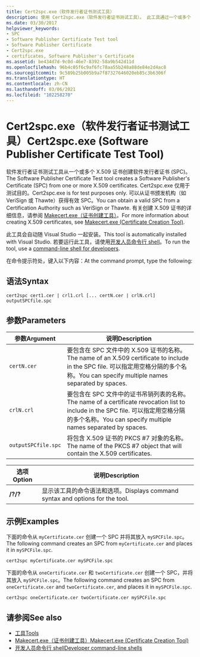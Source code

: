 ```yaml
---
title: Cert2spc.exe（软件发行者证书测试工具）
description: 使用 Cert2spc.exe（软件发行者证书测试工具）。 此工具通过一个或多个 X.509 证书创建发行者证书 (SPC)。
ms.date: 03/30/2017
helpviewer_keywords:
- SPC
- Software Publisher Certificate Test tool
- Software Publisher Certificate
- Cert2spc.exe
- certificates, Software Publisher's Certificate
ms.assetid: be434d7d-9c0d-46e7-8392-58a9b542d11d
ms.openlocfilehash: 96b4c05f6c9af6fc78aa55b248a88de84e2d4ac8
ms.sourcegitcommit: 9c589b25b005b9a7f87327646020eb85c3b6306f
ms.translationtype: HT
ms.contentlocale: zh-CN
ms.lasthandoff: 03/06/2021
ms.locfileid: "102258270"
---
```

# <a name="cert2spcexe-software-publisher-certificate-test-tool"></a><span data-ttu-id="6ddc9-104">Cert2spc.exe（软件发行者证书测试工具）</span><span class="sxs-lookup"><span data-stu-id="6ddc9-104">Cert2spc.exe (Software Publisher Certificate Test Tool)</span></span>

<span data-ttu-id="6ddc9-105">软件发行者证书测试工具从一个或多个 X.509 证书创建软件发行者证书 (SPC)。</span><span class="sxs-lookup"><span data-stu-id="6ddc9-105">The Software Publisher Certificate Test tool creates a Software Publisher's Certificate (SPC) from one or more X.509 certificates.</span></span> <span data-ttu-id="6ddc9-106">Cert2spc.exe 仅用于测试目的。</span><span class="sxs-lookup"><span data-stu-id="6ddc9-106">Cert2spc.exe is for test purposes only.</span></span> <span data-ttu-id="6ddc9-107">可以从证书颁发机构（如 VeriSign 或 Thawte）获得有效 SPC。</span><span class="sxs-lookup"><span data-stu-id="6ddc9-107">You can obtain a valid SPC from a Certification Authority such as VeriSign or Thawte.</span></span> <span data-ttu-id="6ddc9-108">有关创建 X.509 证书的详细信息，请参阅 [Makecert.exe（证书创建工具）](/windows/desktop/SecCrypto/makecert)。</span><span class="sxs-lookup"><span data-stu-id="6ddc9-108">For more information about creating X.509 certificates, see [Makecert.exe (Certificate Creation Tool)](/windows/desktop/SecCrypto/makecert).</span></span>  
  
 <span data-ttu-id="6ddc9-109">此工具会自动随 Visual Studio 一起安装。</span><span class="sxs-lookup"><span data-stu-id="6ddc9-109">This tool is automatically installed with Visual Studio.</span></span> <span data-ttu-id="6ddc9-110">若要运行此工具，请使用[开发人员命令行 shell](/visualstudio/ide/reference/command-prompt-powershell)。</span><span class="sxs-lookup"><span data-stu-id="6ddc9-110">To run the tool, use a [command-line shell for developers](/visualstudio/ide/reference/command-prompt-powershell).</span></span>  
  
 <span data-ttu-id="6ddc9-111">在命令提示符处，键入以下内容：</span><span class="sxs-lookup"><span data-stu-id="6ddc9-111">At the command prompt, type the following:</span></span>  
  
## <a name="syntax"></a><span data-ttu-id="6ddc9-112">语法</span><span class="sxs-lookup"><span data-stu-id="6ddc9-112">Syntax</span></span>  
  
```console  
cert2spc cert1.cer | crl1.crl [... certN.cer | crlN.crl] outputSPCfile.spc  
```  
  
## <a name="parameters"></a><span data-ttu-id="6ddc9-113">参数</span><span class="sxs-lookup"><span data-stu-id="6ddc9-113">Parameters</span></span>  
  
|<span data-ttu-id="6ddc9-114">参数</span><span class="sxs-lookup"><span data-stu-id="6ddc9-114">Argument</span></span>|<span data-ttu-id="6ddc9-115">说明</span><span class="sxs-lookup"><span data-stu-id="6ddc9-115">Description</span></span>|  
|--------------|-----------------|  
|`certN.cer`|<span data-ttu-id="6ddc9-116">要包含在 SPC 文件中的 X.509 证书的名称。</span><span class="sxs-lookup"><span data-stu-id="6ddc9-116">The name of an X.509 certificate to include in the SPC file.</span></span> <span data-ttu-id="6ddc9-117">可以指定用空格分隔的多个名称。</span><span class="sxs-lookup"><span data-stu-id="6ddc9-117">You can specify multiple names separated by spaces.</span></span>|  
|`crlN.crl`|<span data-ttu-id="6ddc9-118">要包含在 SPC 文件中的证书吊销列表的名称。</span><span class="sxs-lookup"><span data-stu-id="6ddc9-118">The name of a certificate revocation list to include in the SPC file.</span></span> <span data-ttu-id="6ddc9-119">可以指定用空格分隔的多个名称。</span><span class="sxs-lookup"><span data-stu-id="6ddc9-119">You can specify multiple names separated by spaces.</span></span>|  
|`outputSPCfile.spc`|<span data-ttu-id="6ddc9-120">将包含 X.509 证书的 PKCS #7 对象的名称。</span><span class="sxs-lookup"><span data-stu-id="6ddc9-120">The name of the PKCS #7 object that will contain the X.509 certificates.</span></span>|  
  
|<span data-ttu-id="6ddc9-121">选项</span><span class="sxs-lookup"><span data-stu-id="6ddc9-121">Option</span></span>|<span data-ttu-id="6ddc9-122">说明</span><span class="sxs-lookup"><span data-stu-id="6ddc9-122">Description</span></span>|  
|------------|-----------------|  
|<span data-ttu-id="6ddc9-123">**/?**</span><span class="sxs-lookup"><span data-stu-id="6ddc9-123">**/?**</span></span>|<span data-ttu-id="6ddc9-124">显示该工具的命令语法和选项。</span><span class="sxs-lookup"><span data-stu-id="6ddc9-124">Displays command syntax and options for the tool.</span></span>|  
  
## <a name="examples"></a><span data-ttu-id="6ddc9-125">示例</span><span class="sxs-lookup"><span data-stu-id="6ddc9-125">Examples</span></span>  

 <span data-ttu-id="6ddc9-126">下面的命令从 `myCertificate.cer` 创建一个 SPC 并将其放入 `mySPCFile.spc`。</span><span class="sxs-lookup"><span data-stu-id="6ddc9-126">The following command creates an SPC from `myCertificate.cer` and places it in `mySPCFile.spc`.</span></span>  
  
```console
cert2spc myCertificate.cer mySPCFile.spc  
```  
  
 <span data-ttu-id="6ddc9-127">下面的命令从 `oneCertificate.cer` 和 `twoCertificate.cer` 创建一个 SPC，并将其放入 `mySPCFile.spc`。</span><span class="sxs-lookup"><span data-stu-id="6ddc9-127">The following command creates an SPC from `oneCertificate.cer` and `twoCertificate.cer`, and places it in `mySPCFile.spc`.</span></span>  
  
```console
cert2spc oneCertificate.cer twoCertificate.cer mySPCFile.spc  
```  
  
## <a name="see-also"></a><span data-ttu-id="6ddc9-128">请参阅</span><span class="sxs-lookup"><span data-stu-id="6ddc9-128">See also</span></span>

- [<span data-ttu-id="6ddc9-129">工具</span><span class="sxs-lookup"><span data-stu-id="6ddc9-129">Tools</span></span>](index.md)
- [<span data-ttu-id="6ddc9-130">Makecert.exe（证书创建工具）</span><span class="sxs-lookup"><span data-stu-id="6ddc9-130">Makecert.exe (Certificate Creation Tool)</span></span>](/windows/desktop/SecCrypto/makecert)
- [<span data-ttu-id="6ddc9-131">开发人员命令行 shell</span><span class="sxs-lookup"><span data-stu-id="6ddc9-131">Developer command-line shells</span></span>](/visualstudio/ide/reference/command-prompt-powershell)
